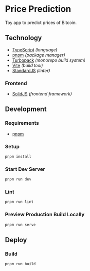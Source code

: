 # Price Prediction

Toy app to predict prices of Bitcoin.

## Technology

* [TypeScript](https://www.typescriptlang.org/) _(language)_
* [pnpm](https://pnpm.io/) _(package manager)_
* [Turbopack](https://turbo.build/pack) _(monorepo build system)_
* [Vite](https://vitejs.dev/) _(build tool)_
* [StandardJS](https://standardjs.com/) _(linter)_

### Frontend

* [SolidJS](https://www.solidjs.com/) _(frontend framework)_

## Development

### Requirements

* [pnpm](https://pnpm.io/installation)

### Setup

```bash
pnpm install
```

### Start Dev Server

```bash
pnpm run dev
```

### Lint

```bash
pnpm run lint
```

### Preview Production Build Locally

```bash
pnpm run serve
```

## Deploy

### Build

```bash
pnpm run build
```
